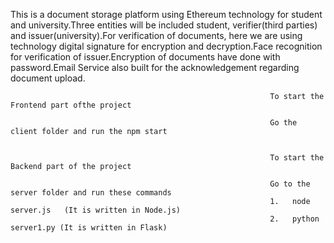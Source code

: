 This is a document storage platform using Ethereum technology for student and university.Three entities will be included student, verifier(third parties) and issuer(university).For verification of documents, here we are using technology digital signature for encryption and decryption.Face recognition for verification of issuer.Encryption of documents have done with password.Email Service also built for the acknowledgement regarding document upload.

                                                              To start the Frontend part ofthe project

                                                              Go the client folder and run the npm start


                                                              To start the Backend part of the project

                                                              Go to the server folder and run these commands 
                                                              1.   node server.js   (It is written in Node.js)
                                                              2.   python server1.py (It is written in Flask)
